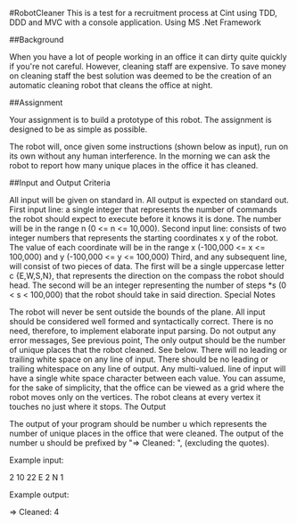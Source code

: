 #RobotCleaner This is a test for a recruitment process at Cint using TDD, DDD and MVC with a console application. Using MS .Net Framework

##Background

When you have a lot of people working in an office it can dirty quite quickly if you're not careful. However, cleaning staff are expensive. To save money on cleaning staff the best solution was deemed to be the creation of an automatic cleaning robot that cleans the office at night.

##Assignment

Your assignment is to build a prototype of this robot. The assignment is designed to be as simple as possible.

The robot will, once given some instructions (shown below as input), run on its own without any human interference. In the morning we can ask the robot to report how many unique places in the office it has cleaned.

##Input and Output Criteria

All input will be given on standard in. All output is expected on standard out. First input line: a single integer that represents the number of commands the robot should expect to execute before it knows it is done. The number will be in the range n (0 <= n <= 10,000). Second input line: consists of two integer numbers that represents the starting coordinates x y of the robot. The value of each coordinate will be in the range x (-100,000 <= x <= 100,000) and y (-100,000 <= y <= 100,000) Third, and any subsequent line, will consist of two pieces of data. The first will be a single uppercase letter c {E,W,S,N}, that represents the direction on the compass the robot should head. The second will be an integer representing the number of steps *s (0 < s < 100,000) that the robot should take in said direction. Special Notes

The robot will never be sent outside the bounds of the plane. All input should be considered well formed and syntactically correct. There is no need, therefore, to implement elaborate input parsing. Do not output any error messages, See previous point, The only output should be the number of unique places that the robot cleaned. See below. There will no leading or trailing white space on any line of input. There should be no leading or trailing whitespace on any line of output. Any multi-valued. line of input will have a single white space character between each value. You can assume, for the sake of simplicity, that the office can be viewed as a grid where the robot moves only on the vertices. The robot cleans at every vertex it touches no just where it stops. The Output

The output of your program should be number u which represents the number of unique places in the office that were cleaned. The output of the number u should be prefixed by "=> Cleaned: ", (excluding the quotes).

Example input:

2 10 22 E 2 N 1

Example output:

=> Cleaned: 4
